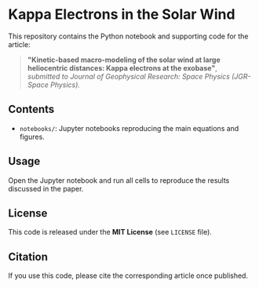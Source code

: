 # Kappa Electrons in the Solar Wind

This repository contains the Python notebook and supporting code for the article:

> **"Kinetic-based macro-modeling of the solar wind at large heliocentric distances: Kappa electrons at the exobase"**,  
> *submitted to Journal of Geophysical Research: Space Physics (JGR-Space Physics).*

## Contents
- `notebooks/`: Jupyter notebooks reproducing the main equations and figures.

## Usage
Open the Jupyter notebook and run all cells to reproduce the results discussed in the paper.

## License
This code is released under the **MIT License** (see `LICENSE` file).

## Citation
If you use this code, please cite the corresponding article once published.
